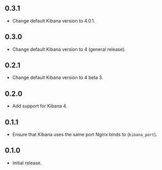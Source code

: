 ## 0.3.1

- Change default Kibana version to 4.0.1.

## 0.3.0

- Change default Kibana version to 4 (general release).

## 0.2.1

- Change default Kibana version to 4 beta 3.

## 0.2.0

- Add support for Kibana 4.

## 0.1.1

- Ensure that Kibana uses the same port Nginx binds to (`kibana_port`).

## 0.1.0

- Initial release.
